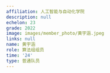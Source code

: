 ```yaml
---
affiliation: 人工智能与自动化学院
description: null
echelon: 23
grade: 2022
image: images/member_photo/黄宇涵.jpeg
links: null
name: 黄宇涵
role: 算法组组员
time: '24'
type: 普通队员
---
```

